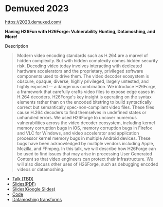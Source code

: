 # Demuxed 2023
https://2023.demuxed.com/

**Having H26Fun with H26Forge: Vulnerability Hunting, Datamoshing, and More!**

Description
> Modern video encoding standards such as H.264 are a marvel of hidden complexity. But with hidden complexity comes hidden security risk. Decoding video today involves interacting with dedicated hardware accelerators and the proprietary, privileged software components used to drive them. The video decoder ecosystem is obscure, opaque, diverse, highly privileged, largely untested, and highly exposed -- a dangerous combination.
> We introduce H26Forge, a framework that carefully crafts video files to expose edge cases in H.264 decoders. H26Forge's key insight is operating on the syntax elements rather than on the encoded bitstring to build syntactically correct but semantically spec-non-compliant video files. These files cause H.264 decoders to find themselves in undefined states or unhandled errors.
> We used H26Forge to uncover numerous vulnerabilities across the video decoder ecosystem, including kernel memory corruption bugs in iOS, memory corruption bugs in Firefox and VLC for Windows, and video accelerator and application processor kernel memory bugs in multiple Android devices. These bugs have been acknowledged by multiple vendors including Apple, Mozilla, and FFmpeg.
> In this talk, we will describe how H26Forge can be used to find issues that may arise in processing User Generated Content so that video engineers can protect their infrastructure. We will also discuss other uses of H26Forge, such as debugging encoded videos or datamoshing.


- [Talk (TBD)](#)
- [Slides(PDF)](slides.pdf)
- [Slides(Google Slides)](https://docs.google.com/presentation/d/1kpdRdhFwtaolvYIuHSWb6aIf8l-j3leU0W_S4njmAtM/edit?usp=sharing)
- [Code](https://github.com/h26forge/h26forge)
- [Datamoshing transforms](https://github.com/h26forge/h26forge/tree/main/transforms/datamoshing)